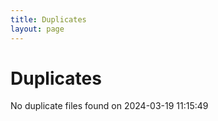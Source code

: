 ```yaml
---
title: Duplicates
layout: page
---
```


# Duplicates

No duplicate files found on 2024-03-19 11:15:49